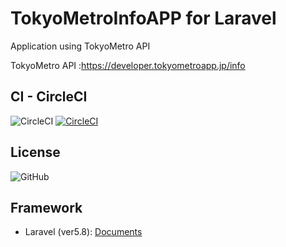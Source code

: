 # TokyoMetroInfoAPP for Laravel
Application using TokyoMetro API

TokyoMetro API :https://developer.tokyometroapp.jp/info

## CI - CircleCI
![CircleCI](https://img.shields.io/circleci/build/github/Win10TEC/TokyoMetroInfoAPP)
[![CircleCI](https://circleci.com/gh/Win10TEC/TokyoMetroInfoAPP.svg?style=svg)](https://circleci.com/gh/Win10TEC/TokyoMetroInfoAPP)

## License
![GitHub](https://img.shields.io/github/license/Win10TEC/TokyoMetroInfoAPP)

## Framework
* Laravel (ver5.8): [Documents](README/README.md)
